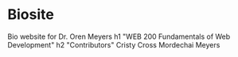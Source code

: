 # Biosite
Bio website for Dr. Oren Meyers
h1 "WEB 200 Fundamentals of Web Development"
h2  "Contributors"
Cristy Cross
Mordechai Meyers
